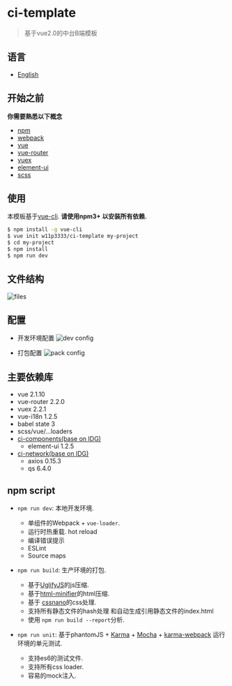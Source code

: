 # ci-template

> 基于vue2.0的中台B端模板

## 语言
- [English](./README.md)

## 开始之前
**你需要熟悉以下概念**
- [npm](https://www.npmjs.com/)
- [webpack](http://webpackdoc.com/)
-  [vue](https://cn.vuejs.org/)
-  [vue-router](https://router.vuejs.org/zh-cn/)
-  [vuex](https://vuex.vuejs.org/zh-cn/)
-  [element-ui](http://element.eleme.io/#/zh-CN)
-  [scss](http://sass-lang.com/)

## 使用

本模板基于[vue-cli](https://github.com/vuejs/vue-cli). **请使用npm3+ 以安装所有依赖.**

``` bash
$ npm install -g vue-cli
$ vue init w11p3333/ci-template my-project
$ cd my-project
$ npm install
$ npm run dev
```

## 文件结构

![files](http://7xtc17.com1.z0.glb.clouddn.com/Snip20170324_10.png)

## 配置
- 开发环境配置
![dev config](http://7xtc17.com1.z0.glb.clouddn.com/Snip20170327_4.png)

- 打包配置
![pack config](http://7xtc17.com1.z0.glb.clouddn.com/Snip20170327_5.png)

## 主要依赖库
- vue 2.1.10
- vue-router 2.2.0
- vuex 2.2.1
- vue-i18n 1.2.5
- babel state 3
- scss/vue/...loaders
- [ci-components(base on IDG)](https://www.npmjs.com/package/ci-components)
  - element-ui 1.2.5
- [ci-network(base on IDG)](https://www.npmjs.com/package/ci-network)
  - axios 0.15.3
  - qs 6.4.0

## npm script

- `npm run dev`: 本地开发环境.

  - 单组件的Webpack + `vue-loader`.
  - 运行时热重载. hot reload
  - 编译错误提示
  - ESLint
  - Source maps

- `npm run build`: 生产环境的打包.

  - 基于[UglifyJS](https://github.com/mishoo/UglifyJS2)的js压缩.
  - 基于[html-minifier](https://github.com/kangax/html-minifier)的html压缩.
  - 基于 [cssnano](https://github.com/ben-eb/cssnano)的css处理.
  - 支持所有静态文件的hash处理 和自动生成引用静态文件的index.html
  - 使用 `npm run build --report`分析.

- `npm run unit`: 基于phantomJS + [Karma](http://karma-runner.github.io/0.13/index.html) + [Mocha](http://mochajs.org/) + [karma-webpack](https://github.com/webpack/karma-webpack) 运行环境的单元测试.
  - 支持es6的测试文件.
  - 支持所有css loader.
  - 容易的mock注入.



